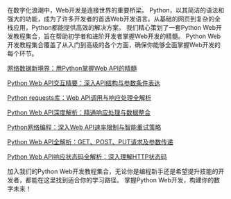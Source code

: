 在数字化浪潮中，Web开发是连接世界的重要桥梁。
Python，以其简洁的语法和强大的功能，成为了许多开发者的首选Web开发语言。从基础的网页到复杂的全栈应用，Python都能提供高效的解决方案。
我们精心策划了一套Python Web开发教程集合，旨在帮助初学者和进阶开发者掌握Web开发的精髓。
Python Web开发教程集合覆盖了从入门到高级的各个方面，确保你能够全面掌握Web开发的每个环节。


[网络数据新境界：用Python掌握Web API的精髓](https://mp.weixin.qq.com/s/u6ABBeF438JEH9-FbkzEOA)

[Python Web API交互精要：深入API结构与参数条件表达](https://mp.weixin.qq.com/s/j_U-8-W1koHXpG5-oe4tQg)

[Python requests库：Web API调用与响应处理全解析](https://mp.weixin.qq.com/s/5s5NIMzdYEiVwtFKs4c92A)

[Python Web API深度解析：精通响应处理与数据整合](https://mp.weixin.qq.com/s/OdSWWzJ52KcxWQda_vWNog)

[Python网络编程：深入Web API速率限制与智能重试策略](https://mp.weixin.qq.com/s/Xv9yfGwLiILb46RxD7qruw)

[Python Web API全解析：GET、POST、PUT请求及参数传递](https://mp.weixin.qq.com/s/Sl1XUoQ-qH5Pp3ZDK8Tthw)

[Python Web API响应状态码全解析：深入理解HTTP状态码](https://mp.weixin.qq.com/s/LM1XSRFsi7k88lxCACfg7Q)




加入我们的Python Web开发教程集合，无论你是编程新手还是希望提升技能的开发者，都能在这里找到适合你的学习路径。
掌握Python Web开发，构建你的数字未来！